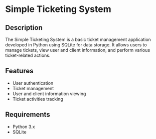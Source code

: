 # Simple Ticketing System

## Description
The Simple Ticketing System is a basic ticket management application developed in Python using SQLite for data storage. It allows users to manage tickets, view user and client information, and perform various ticket-related actions.

## Features
- User authentication
- Ticket management
- User and client information viewing
- Ticket activities tracking

## Requirements
- Python 3.x
- SQLite